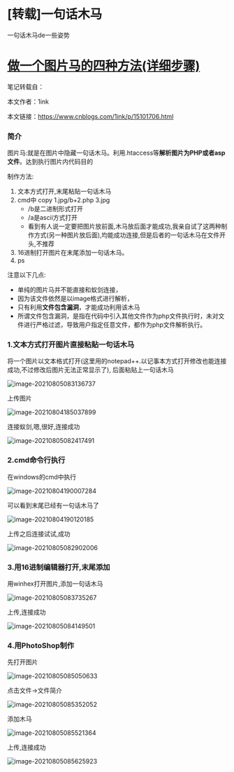 # [转载]一句话木马


一句话木马de一些姿势

<!--more-->

# [做一个图片马的四种方法(详细步骤) ](https://www.cnblogs.com/1ink/p/15101706.html)

笔记转载自：

本文作者：1ink

本文链接：https://www.cnblogs.com/1ink/p/15101706.html



### 简介

图片马:就是在图片中隐藏一句话木马。利用.htaccess等**解析图片为PHP或者asp文件**。达到执行图片内代码目的

制作方法:

1. 文本方式打开,末尾粘贴一句话木马
2. cmd中 copy 1.jpg/b+2.php 3.jpg
   - /b是二进制形式打开
   - /a是ascii方式打开
   - 看到有人说一定要把图片放前面,木马放后面才能成功,我亲自试了这两种制作方式(另一种图片放后面),均能成功连接,但是后者的一句话木马在文件开头,不推荐
3. 16进制打开图片在末尾添加一句话木马。
4. ps

注意以下几点:

- 单纯的图片马并不能直接和蚁剑连接，
- 因为该文件依然是以image格式进行解析，
- 只有利用**文件包含漏洞**，才能成功利用该木马
- 所谓文件包含漏洞，是指在代码中引入其他文件作为php文件执行时，未对文件进行严格过滤，导致用户指定任意文件，都作为php文件解析执行。

### 1.文本方式打开图片直接粘贴一句话木马

将一个图片以文本格式打开(这里用的notepad++.以记事本方式打开修改也能连接成功,不过修改后图片无法正常显示了),
后面粘贴上一句话木马

![image-20210805083136737](https://gitee.com/AlucardLink/picgo/raw/master/img/20210805083136.png)

上传图片

![image-20210804185037899](https://gitee.com/AlucardLink/picgo/raw/master/img/20210804185037.png)

连接蚁剑,嗯,很好,连接成功

![image-20210805082417491](https://gitee.com/AlucardLink/picgo/raw/master/img/20210805082417.png)

### 2.cmd命令行执行

在windows的cmd中执行

![image-20210804190007284](https://gitee.com/AlucardLink/picgo/raw/master/img/20210804190007.png)

可以看到末尾已经有一句话木马了

![image-20210804190120185](https://gitee.com/AlucardLink/picgo/raw/master/img/20210804190120.png)

上传之后连接试试,成功

![image-20210805082902006](https://gitee.com/AlucardLink/picgo/raw/master/img/20210805082902.png)

### 3.用16进制编辑器打开,末尾添加

用winhex打开图片,添加一句话木马

![image-20210805083735267](https://gitee.com/AlucardLink/picgo/raw/master/img/20210805083735.png)

上传,连接成功

![image-20210805084149501](https://gitee.com/AlucardLink/picgo/raw/master/img/20210805084149.png)

### 4.用PhotoShop制作

先打开图片

![image-20210805085050633](https://gitee.com/AlucardLink/picgo/raw/master/img/20210805085050.png)

点击文件->文件简介

![image-20210805085352052](https://gitee.com/AlucardLink/picgo/raw/master/img/20210805085352.png)

添加木马

![image-20210805085521364](https://gitee.com/AlucardLink/picgo/raw/master/img/20210805085521.png)

上传,连接成功

![image-20210805085625923](https://gitee.com/AlucardLink/picgo/raw/master/img/20210805085625.png)
